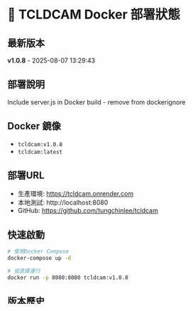 # 🐳 TCLDCAM Docker 部署狀態

## 最新版本
**v1.0.8** - 2025-08-07 13:29:43

## 部署說明
Include server.js in Docker build - remove from dockerignore

## Docker 鏡像
- `tcldcam:v1.0.8`
- `tcldcam:latest`

## 部署URL
- 生產環境: https://tcldcam.onrender.com
- 本地測試: http://localhost:8080
- GitHub: https://github.com/tungchinlee/tcldcam

## 快速啟動
```bash
# 使用Docker Compose
docker-compose up -d

# 或直接運行
docker run -p 8080:8080 tcldcam:v1.0.8
```

## 版本歷史
372d10f 🔧 Add postinstall script to generate dist folder
9753743 🔧 Fix static file path for Render deployment
e94a2d9 🔧 Create index.ts wrapper for Render compatibility
e0daec9 🐳 Docker Deploy v1.0.4 - Fix Render startup command definitively
7c8bc00 🔧 Fix Render startup command

## 技術棧
- React Native + Expo
- TypeScript  
- Express.js服務器
- Docker容器化
- 自動化版本管理

## 功能特性
- 聲音偵測與錄製
- 視覺模式偵測
- 檔案管理系統
- AI模型管理
- 響應式Web界面
- Docker部署支持
